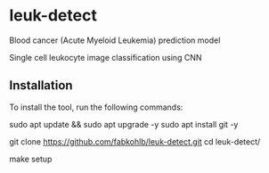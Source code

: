 # leuk-detect
Blood cancer (Acute Myeloid Leukemia) prediction model

Single cell leukocyte image classification using CNN

## Installation
To install the tool, run the following commands:

sudo apt update && sudo apt upgrade -y
sudo apt install git -y

git clone https://github.com/fabkohlb/leuk-detect.git
cd leuk-detect/

make setup
